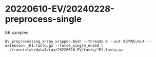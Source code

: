 
#	20220610-EV/20240228-preprocess-single


86 samples


```
EV_preprocessing_array_wrapper.bash --threads 8 --out ${PWD}/out --extension _R1.fastq.gz --force_single_ended \
  /francislab/data1/raw/20220610-EV/fastq/*R1.fastq.gz

```


